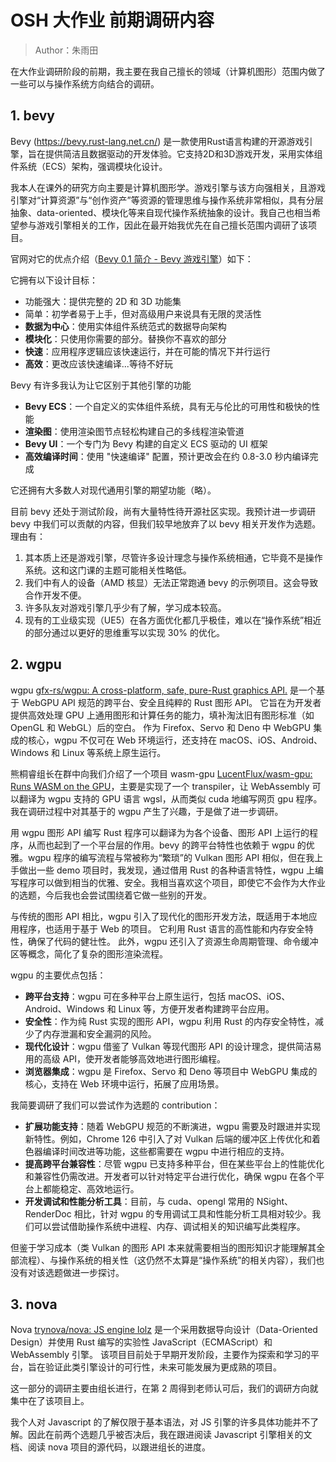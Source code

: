 # OSH 大作业 前期调研内容

>  Author：朱雨田

在大作业调研阶段的前期，我主要在我自己擅长的领域（计算机图形）范围内做了一些可以与操作系统方向结合的调研。

## 1. bevy

Bevy (https://bevy.rust-lang.net.cn/) 是一款使用Rust语言构建的开源游戏引擎，旨在提供简洁且数据驱动的开发体验。它支持2D和3D游戏开发，采用实体组件系统（ECS）架构，强调模块化设计。

我本人在课外的研究方向主要是计算机图形学。游戏引擎与该方向强相关，且游戏引擎对“计算资源”与“创作资产”等资源的管理思维与操作系统非常相似，具有分层抽象、data-oriented、模块化等来自现代操作系统抽象的设计。我自己也相当希望参与游戏引擎相关的工作，因此在最开始我优先在自己擅长范围内调研了该项目。

官网对它的优点介绍（[Bevy 0.1 简介 - Bevy 游戏引擎](https://bevy.rust-lang.net.cn/news/introducing-bevy/)）如下：

它拥有以下设计目标：

- 功能强大：提供完整的 2D 和 3D 功能集
- 简单：初学者易于上手，但对高级用户来说具有无限的灵活性
- **数据为中心**：使用实体组件系统范式的数据导向架构
- **模块化**：只使用你需要的部分。替换你不喜欢的部分
- **快速**：应用程序逻辑应该快速运行，并在可能的情况下并行运行
- **高效**：更改应该快速编译...等待不好玩

Bevy 有许多我认为让它区别于其他引擎的功能

- **Bevy ECS**：一个自定义的实体组件系统，具有无与伦比的可用性和极快的性能
- **渲染图**：使用渲染图节点轻松构建自己的多线程渲染管道
- **Bevy UI**：一个专门为 Bevy 构建的自定义 ECS 驱动的 UI 框架
- **高效编译时间**：使用 "快速编译" 配置，预计更改会在约 0.8-3.0 秒内编译完成

它还拥有大多数人对现代通用引擎的期望功能（略）。

目前 bevy 还处于测试阶段，尚有大量特性待开源社区实现。我预计进一步调研 bevy 中我们可以贡献的内容，但我们较早地放弃了以 bevy 相关开发作为选题。理由有：

1. 其本质上还是游戏引擎，尽管许多设计理念与操作系统相通，它毕竟不是操作系统。这和这门课的主题可能相关性略低。
2. 我们中有人的设备（AMD 核显）无法正常跑通 bevy 的示例项目。这会导致合作开发不便。
3. 许多队友对游戏引擎几乎少有了解，学习成本较高。
4. 现有的工业级实现（UE5）在各方面优化都几乎极佳，难以在“操作系统”相近的部分通过以更好的思维重写以实现 30% 的优化。

## 2. wgpu

wgpu [gfx-rs/wgpu: A cross-platform, safe, pure-Rust graphics API.](https://github.com/gfx-rs/wgpu) 是一个基于 WebGPU API 规范的跨平台、安全且纯粹的 Rust 图形 API。 它旨在为开发者提供高效处理 GPU 上通用图形和计算任务的能力，填补淘汰旧有图形标准（如 OpenGL 和 WebGL）后的空白。 作为 Firefox、Servo 和 Deno 中 WebGPU 集成的核心，wgpu 不仅可在 Web 环境运行，还支持在 macOS、iOS、Android、Windows 和 Linux 等系统上原生运行。

熊桐睿组长在群中向我们介绍了一个项目 wasm-gpu [LucentFlux/wasm-gpu: Runs WASM on the GPU](https://github.com/LucentFlux/wasm-gpu)，主要是实现了一个 transpiler，让 WebAssembly 可以翻译为 wgpu 支持的 GPU 语言 wgsl，从而类似 cuda 地编写网页 gpu 程序。我在调研过程中对其基于的 wgpu 产生了兴趣，于是做了进一步调研。

用 wgpu 图形 API 编写 Rust 程序可以翻译为为各个设备、图形 API 上运行的程序，从而也起到了一个平台层的作用。bevy 的跨平台特性也依赖于 wgpu 的优雅。wgpu 程序的编写流程与常被称为“繁琐”的 Vulkan 图形 API 相似，但在我上手做出一些 demo 项目时，我发现，通过借用 Rust 的各种语言特性，wgpu 上编写程序可以做到相当的优雅、安全。我相当喜欢这个项目，即使它不会作为大作业的选题，今后我也会尝试围绕着它做一些别的开发。

与传统的图形 API 相比，wgpu 引入了现代化的图形开发方法，既适用于本地应用程序，也适用于基于 Web 的项目。 它利用 Rust 语言的高性能和内存安全特性，确保了代码的健壮性。 此外，wgpu 还引入了资源生命周期管理、命令缓冲区等概念，简化了复杂的图形渲染流程。

wgpu 的主要优点包括：

- **跨平台支持**：wgpu 可在多种平台上原生运行，包括 macOS、iOS、Android、Windows 和 Linux 等，方便开发者构建跨平台应用。 
- **安全性**：作为纯 Rust 实现的图形 API，wgpu 利用 Rust 的内存安全特性，减少了内存泄漏和安全漏洞的风险。
- **现代化设计**：wgpu 借鉴了 Vulkan 等现代图形 API 的设计理念，提供简洁易用的高级 API，使开发者能够高效地进行图形编程。
- **浏览器集成**：wgpu 是 Firefox、Servo 和 Deno 等项目中 WebGPU 集成的核心，支持在 Web 环境中运行，拓展了应用场景。 

我简要调研了我们可以尝试作为选题的 contribution：

- **扩展功能支持**：随着 WebGPU 规范的不断演进，wgpu 需要及时跟进并实现新特性。例如，Chrome 126 中引入了对 Vulkan 后端的缓冲区上传优化和着色器编译时间改进等功能，这些都需要在 wgpu 中进行相应的支持。 
- **提高跨平台兼容性**：尽管 wgpu 已支持多种平台，但在某些平台上的性能优化和兼容性仍需改进。开发者可以针对特定平台进行优化，确保 wgpu 在各个平台上都能稳定、高效地运行。
- **开发调试和性能分析工具**：目前，与 cuda、opengl 常用的 NSight、RenderDoc 相比，针对 wgpu 的专用调试工具和性能分析工具相对较少。我们可以尝试借助操作系统中进程、内存、调试相关的知识编写此类程序。

但鉴于学习成本（类 Vulkan 的图形 API 本来就需要相当的图形知识才能理解其全部流程）、与操作系统的相关性（这仍然不太算是“操作系统”的相关内容），我们也没有对该选题做进一步探讨。

## 3. nova

Nova [trynova/nova: JS engine lolz](https://github.com/trynova/nova) 是一个采用数据导向设计（Data-Oriented Design）并使用 Rust 编写的实验性 JavaScript（ECMAScript）和 WebAssembly 引擎。 该项目目前处于早期开发阶段，主要作为探索和学习的平台，旨在验证此类引擎设计的可行性，未来可能发展为更成熟的项目。

这一部分的调研主要由组长进行，在第 2 周得到老师认可后，我们的调研方向就集中在了该项目上。

我个人对 Javascript 的了解仅限于基本语法，对 JS 引擎的许多具体功能并不了解。因此在前两个选题几乎被否决后，我在跟进阅读 Javascript 引擎相关的文档、阅读 nova 项目的源代码，以跟进组长的进度。